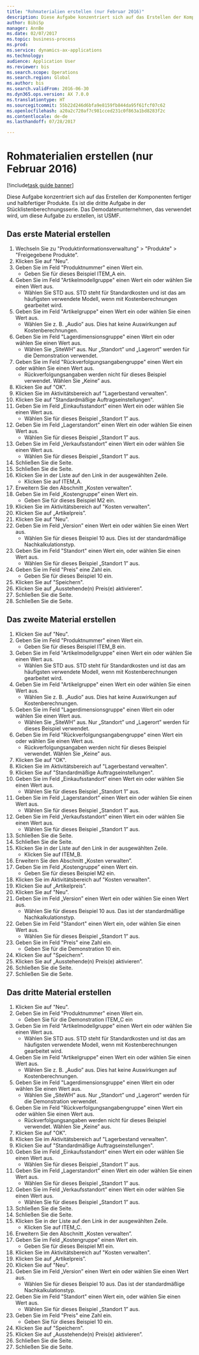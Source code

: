 ```yaml
--- 
title: "Rohmaterialien erstellen (nur Februar 2016)"
description: Diese Aufgabe konzentriert sich auf das Erstellen der Komponenten fertiger und halbfertiger Produkte.
author: BibiSp
manager: AnnBe
ms.date: 02/07/2017
ms.topic: business-process
ms.prod: 
ms.service: dynamics-ax-applications
ms.technology: 
audience: Application User
ms.reviewer: bis
ms.search.scope: Operations
ms.search.region: Global
ms.author: bis
ms.search.validFrom: 2016-06-30
ms.dyn365.ops.version: AX 7.0.0
ms.translationtype: HT
ms.sourcegitcommit: 55b22d246d6bfa9e8159fb844da95f61fcf07c62
ms.openlocfilehash: a20a2c720af7c981cced231c0f863a1bd8283f2c
ms.contentlocale: de-de
ms.lasthandoff: 07/28/2017

---
```

# <a name="create-raw-materials-february-2016-only"></a>Rohmaterialien erstellen (nur Februar 2016)

[!include[task guide banner](../../includes/task-guide-banner.md)]

Diese Aufgabe konzentriert sich auf das Erstellen der Komponenten fertiger und halbfertiger Produkte. Es ist die dritte Aufgabe in der Stücklistenberechnungsserie. Das Demodatenunternehmen, das verwendet wird, um diese Aufgabe zu erstellen, ist USMF.


## <a name="create-the-first-material"></a>Das erste Material erstellen
1. Wechseln Sie zu "Produktinformationsverwaltung" > "Produkte" > "Freigegebene Produkte".
2. Klicken Sie auf "Neu".
3. Geben Sie im Feld "Produktnummer" einen Wert ein.
    * Geben Sie für dieses Beispiel ITEM_A ein.  
4. Geben Sie im Feld "Artikelmodellgruppe" einen Wert ein oder wählen Sie einen Wert aus.
    * Wählen Sie STD aus. STD steht für Standardkosten und ist das am häufigsten verwendete Modell, wenn mit Kostenberechnungen gearbeitet wird.  
5. Geben Sie im Feld "Artikelgruppe" einen Wert ein oder wählen Sie einen Wert aus.
    * Wählen Sie z. B. „Audio” aus. Dies hat keine Auswirkungen auf Kostenberechnungen.  
6. Geben Sie im Feld "Lagerdimensionsgruppe" einen Wert ein oder wählen Sie einen Wert aus.
    * Wählen Sie „SiteWH” aus. Nur „Standort” und „Lagerort” werden für die Demonstration verwendet.  
7. Geben Sie im Feld "Rückverfolgungsangabengruppe" einen Wert ein oder wählen Sie einen Wert aus.
    * Rückverfolgungsangaben werden nicht für dieses Beispiel verwendet. Wählen Sie „Keine” aus.  
8. Klicken Sie auf "OK".
9. Klicken Sie im Aktivitätsbereich auf "Lagerbestand verwalten".
10. Klicken Sie auf "Standardmäßige Auftragseinstellungen".
11. Geben Sie im Feld „Einkaufsstandort” einen Wert ein oder wählen Sie einen Wert aus.
    * Wählen Sie für dieses Beispiel „Standort 1” aus.  
12. Geben Sie im Feld „Lagerstandort” einen Wert ein oder wählen Sie einen Wert aus.
    * Wählen Sie für dieses Beispiel „Standort 1” aus.  
13. Geben Sie im Feld „Verkaufsstandort” einen Wert ein oder wählen Sie einen Wert aus.
    * Wählen Sie für dieses Beispiel „Standort 1” aus.  
14. Schließen Sie die Seite.
15. Schließen Sie die Seite.
16. Klicken Sie in der Liste auf den Link in der ausgewählten Zeile.
    * Klicken Sie auf ITEM_A.  
17. Erweitern Sie den Abschnitt „Kosten verwalten”.
18. Geben Sie im Feld „Kostengruppe” einen Wert ein.
    * Geben Sie für dieses Beispiel M2 ein.  
19. Klicken Sie im Aktivitätsbereich auf "Kosten verwalten".
20. Klicken Sie auf „Artikelpreis”.
21. Klicken Sie auf "Neu".
22. Geben Sie im Feld „Version” einen Wert ein oder wählen Sie einen Wert aus.
    * Wählen Sie für dieses Beispiel 10 aus. Dies ist der standardmäßige Nachkalkulationstyp.  
23. Geben Sie im Feld "Standort" einen Wert ein, oder wählen Sie einen Wert aus.
    * Wählen Sie für dieses Beispiel „Standort 1” aus.  
24. Geben Sie im Feld "Preis" eine Zahl ein.
    * Geben Sie für dieses Beispiel 10 ein.  
25. Klicken Sie auf "Speichern".
26. Klicken Sie auf „Ausstehende(n) Preis(e) aktivieren”.
27. Schließen Sie die Seite.
28. Schließen Sie die Seite.

## <a name="create-the-second-material"></a>Das zweite Material erstellen
1. Klicken Sie auf "Neu".
2. Geben Sie im Feld "Produktnummer" einen Wert ein.
    * Geben Sie für dieses Beispiel ITEM_B ein.  
3. Geben Sie im Feld "Artikelmodellgruppe" einen Wert ein oder wählen Sie einen Wert aus.
    * Wählen Sie STD aus. STD steht für Standardkosten und ist das am häufigsten verwendete Modell, wenn mit Kostenberechnungen gearbeitet wird.  
4. Geben Sie im Feld "Artikelgruppe" einen Wert ein oder wählen Sie einen Wert aus.
    * Wählen Sie z. B. „Audio” aus. Dies hat keine Auswirkungen auf Kostenberechnungen.  
5. Geben Sie im Feld "Lagerdimensionsgruppe" einen Wert ein oder wählen Sie einen Wert aus.
    * Wählen Sie „SiteWH” aus. Nur „Standort” und „Lagerort” werden für dieses Beispiel verwendet.  
6. Geben Sie im Feld "Rückverfolgungsangabengruppe" einen Wert ein oder wählen Sie einen Wert aus.
    * Rückverfolgungsangaben werden nicht für dieses Beispiel verwendet. Wählen Sie „Keine” aus.  
7. Klicken Sie auf "OK".
8. Klicken Sie im Aktivitätsbereich auf "Lagerbestand verwalten".
9. Klicken Sie auf "Standardmäßige Auftragseinstellungen".
10. Geben Sie im Feld „Einkaufsstandort” einen Wert ein oder wählen Sie einen Wert aus.
    * Wählen Sie für dieses Beispiel „Standort 1” aus.  
11. Geben Sie im Feld „Lagerstandort” einen Wert ein oder wählen Sie einen Wert aus.
    * Wählen Sie für dieses Beispiel „Standort 1” aus.  
12. Geben Sie im Feld „Verkaufsstandort” einen Wert ein oder wählen Sie einen Wert aus.
    * Wählen Sie für dieses Beispiel „Standort 1” aus.  
13. Schließen Sie die Seite.
14. Schließen Sie die Seite.
15. Klicken Sie in der Liste auf den Link in der ausgewählten Zeile.
    * Klicken Sie auf ITEM_B.  
16. Erweitern Sie den Abschnitt „Kosten verwalten”.
17. Geben Sie im Feld „Kostengruppe” einen Wert ein.
    * Geben Sie für dieses Beispiel M2 ein.  
18. Klicken Sie im Aktivitätsbereich auf "Kosten verwalten".
19. Klicken Sie auf „Artikelpreis”.
20. Klicken Sie auf "Neu".
21. Geben Sie im Feld „Version” einen Wert ein oder wählen Sie einen Wert aus.
    * Wählen Sie für dieses Beispiel 10 aus. Das ist der standardmäßige Nachkalkulationstyp.  
22. Geben Sie im Feld "Standort" einen Wert ein, oder wählen Sie einen Wert aus.
    * Wählen Sie für dieses Beispiel „Standort 1” aus.  
23. Geben Sie im Feld "Preis" eine Zahl ein.
    * Geben Sie für die Demonstration 10 ein.  
24. Klicken Sie auf "Speichern".
25. Klicken Sie auf „Ausstehende(n) Preis(e) aktivieren”.
26. Schließen Sie die Seite.
27. Schließen Sie die Seite.

## <a name="create-the-third-material"></a>Das dritte Material erstellen
1. Klicken Sie auf "Neu".
2. Geben Sie im Feld "Produktnummer" einen Wert ein.
    * Geben Sie für die Demonstration ITEM_C ein  
3. Geben Sie im Feld "Artikelmodellgruppe" einen Wert ein oder wählen Sie einen Wert aus.
    * Wählen Sie STD aus. STD steht für Standardkosten und ist das am häufigsten verwendete Modell, wenn mit Kostenberechnungen gearbeitet wird.  
4. Geben Sie im Feld "Artikelgruppe" einen Wert ein oder wählen Sie einen Wert aus.
    * Wählen Sie z. B. „Audio” aus. Dies hat keine Auswirkungen auf Kostenberechnungen.  
5. Geben Sie im Feld "Lagerdimensionsgruppe" einen Wert ein oder wählen Sie einen Wert aus.
    * Wählen Sie „SiteWH” aus. Nur „Standort” und „Lagerort” werden für die Demonstration verwendet.  
6. Geben Sie im Feld "Rückverfolgungsangabengruppe" einen Wert ein oder wählen Sie einen Wert aus.
    * Rückverfolgungsangaben werden nicht für dieses Beispiel verwendet. Wählen Sie „Keine” aus.  
7. Klicken Sie auf "OK".
8. Klicken Sie im Aktivitätsbereich auf "Lagerbestand verwalten".
9. Klicken Sie auf "Standardmäßige Auftragseinstellungen".
10. Geben Sie im Feld „Einkaufsstandort” einen Wert ein oder wählen Sie einen Wert aus.
    * Wählen Sie für dieses Beispiel „Standort 1” aus.  
11. Geben Sie im Feld „Lagerstandort” einen Wert ein oder wählen Sie einen Wert aus.
    * Wählen Sie für dieses Beispiel „Standort 1” aus.  
12. Geben Sie im Feld „Verkaufsstandort” einen Wert ein oder wählen Sie einen Wert aus.
    * Wählen Sie für dieses Beispiel „Standort 1” aus.  
13. Schließen Sie die Seite.
14. Schließen Sie die Seite.
15. Klicken Sie in der Liste auf den Link in der ausgewählten Zeile.
    * Klicken Sie auf ITEM_C.  
16. Erweitern Sie den Abschnitt „Kosten verwalten”.
17. Geben Sie im Feld „Kostengruppe” einen Wert ein.
    * Geben Sie für dieses Beispiel M1 ein.  
18. Klicken Sie im Aktivitätsbereich auf "Kosten verwalten".
19. Klicken Sie auf „Artikelpreis”.
20. Klicken Sie auf "Neu".
21. Geben Sie im Feld „Version” einen Wert ein oder wählen Sie einen Wert aus.
    * Wählen Sie für dieses Beispiel 10 aus. Das ist der standardmäßige Nachkalkulationstyp.  
22. Geben Sie im Feld "Standort" einen Wert ein, oder wählen Sie einen Wert aus.
    * Wählen Sie für dieses Beispiel „Standort 1” aus.  
23. Geben Sie im Feld "Preis" eine Zahl ein.
    * Geben Sie für dieses Beispiel 10 ein.  
24. Klicken Sie auf "Speichern".
25. Klicken Sie auf „Ausstehende(n) Preis(e) aktivieren”.
26. Schließen Sie die Seite.
27. Schließen Sie die Seite.


